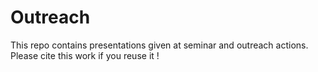 # Outreach

This repo contains presentations given at seminar and outreach actions.
Please cite this work if you reuse it !



